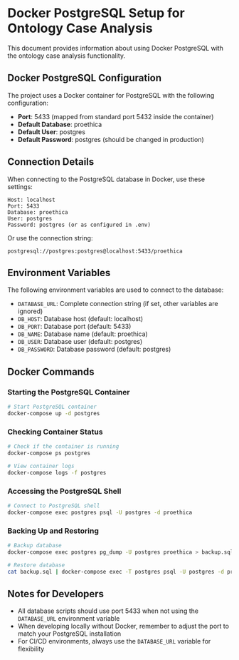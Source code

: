 # Docker PostgreSQL Setup for Ontology Case Analysis

This document provides information about using Docker PostgreSQL with the ontology case analysis functionality.

## Docker PostgreSQL Configuration

The project uses a Docker container for PostgreSQL with the following configuration:

- **Port**: 5433 (mapped from standard port 5432 inside the container)
- **Default Database**: proethica
- **Default User**: postgres
- **Default Password**: postgres (should be changed in production)

## Connection Details

When connecting to the PostgreSQL database in Docker, use these settings:

```
Host: localhost
Port: 5433
Database: proethica
User: postgres
Password: postgres (or as configured in .env)
```

Or use the connection string:

```
postgresql://postgres:postgres@localhost:5433/proethica
```

## Environment Variables

The following environment variables are used to connect to the database:

- `DATABASE_URL`: Complete connection string (if set, other variables are ignored)
- `DB_HOST`: Database host (default: localhost)
- `DB_PORT`: Database port (default: 5433)
- `DB_NAME`: Database name (default: proethica)
- `DB_USER`: Database user (default: postgres)
- `DB_PASSWORD`: Database password (default: postgres)

## Docker Commands

### Starting the PostgreSQL Container

```bash
# Start PostgreSQL container
docker-compose up -d postgres
```

### Checking Container Status

```bash
# Check if the container is running
docker-compose ps postgres

# View container logs
docker-compose logs -f postgres
```

### Accessing the PostgreSQL Shell

```bash
# Connect to PostgreSQL shell
docker-compose exec postgres psql -U postgres -d proethica
```

### Backing Up and Restoring

```bash
# Backup database
docker-compose exec postgres pg_dump -U postgres proethica > backup.sql

# Restore database
cat backup.sql | docker-compose exec -T postgres psql -U postgres -d proethica
```

## Notes for Developers

- All database scripts should use port 5433 when not using the `DATABASE_URL` environment variable
- When developing locally without Docker, remember to adjust the port to match your PostgreSQL installation
- For CI/CD environments, always use the `DATABASE_URL` variable for flexibility
